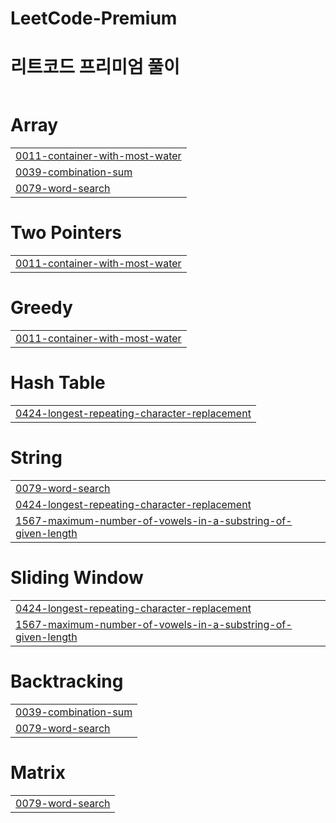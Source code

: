 # LeetCode-Premium

##


# 리트코드 프리미엄 풀이 
|  |
| ------- |
# Array
|  |
| ------- |
| [0011-container-with-most-water](https://github.com/yssgood/LeetCode-Premium/tree/master/0011-container-with-most-water) |
| [0039-combination-sum](https://github.com/yssgood/LeetCode-Premium/tree/master/0039-combination-sum) |
| [0079-word-search](https://github.com/yssgood/LeetCode-Premium/tree/master/0079-word-search) |
# Two Pointers
|  |
| ------- |
| [0011-container-with-most-water](https://github.com/yssgood/LeetCode-Premium/tree/master/0011-container-with-most-water) |
# Greedy
|  |
| ------- |
| [0011-container-with-most-water](https://github.com/yssgood/LeetCode-Premium/tree/master/0011-container-with-most-water) |
# Hash Table
|  |
| ------- |
| [0424-longest-repeating-character-replacement](https://github.com/yssgood/LeetCode-Premium/tree/master/0424-longest-repeating-character-replacement) |
# String
|  |
| ------- |
| [0079-word-search](https://github.com/yssgood/LeetCode-Premium/tree/master/0079-word-search) |
| [0424-longest-repeating-character-replacement](https://github.com/yssgood/LeetCode-Premium/tree/master/0424-longest-repeating-character-replacement) |
| [1567-maximum-number-of-vowels-in-a-substring-of-given-length](https://github.com/yssgood/LeetCode-Premium/tree/master/1567-maximum-number-of-vowels-in-a-substring-of-given-length) |
# Sliding Window
|  |
| ------- |
| [0424-longest-repeating-character-replacement](https://github.com/yssgood/LeetCode-Premium/tree/master/0424-longest-repeating-character-replacement) |
| [1567-maximum-number-of-vowels-in-a-substring-of-given-length](https://github.com/yssgood/LeetCode-Premium/tree/master/1567-maximum-number-of-vowels-in-a-substring-of-given-length) |
# Backtracking
|  |
| ------- |
| [0039-combination-sum](https://github.com/yssgood/LeetCode-Premium/tree/master/0039-combination-sum) |
| [0079-word-search](https://github.com/yssgood/LeetCode-Premium/tree/master/0079-word-search) |
# Matrix
|  |
| ------- |
| [0079-word-search](https://github.com/yssgood/LeetCode-Premium/tree/master/0079-word-search) |